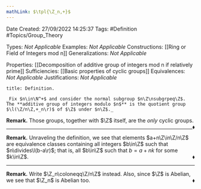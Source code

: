 ```yaml
---
mathLink: $\tpl{\Z_n,+}$
---
```


<div class="topSpace"></div>

Date Created: 27/09/2022 14:25:37
Tags: #Definition #Topics/Group_Theory

Types: _Not Applicable_
Examples: _Not Applicable_
Constructions: [[Ring or Field of Integers mod n]]
Generalizations: _Not Applicable_

Properties: [[Decomposition of additive group of integers mod n if relatively prime]]
Sufficiencies: [[Basic properties of cyclic groups]]
Equivalences: _Not Applicable_
Justifications: _Not Applicable_

``` ad-Definition
title: Definition.

_Fix $n\in\N^+$ and consider the normal subgroup $n\Z\nsubgrpeq\Z$. The **additive group of integers modulo $n$** is the quotient group $\l(\Z/n\Z,+_n\r)$ of $\Z$ under $n\Z$._

```

**Remark.** Those groups, together with $\Z$ itself, are the _only_ cyclic groups.<span style="float:right;">$\blacklozenge$</span>

---

**Remark.** Unraveling the definition, we see that elements $a+n\Z\in\Z/n\Z$ are equivalence classes containing all integers $b\in\Z$ such that $n\divides\l(b-a\r)$; that is, all $b\in\Z$ such that $b=a+nk$ for some $k\in\Z$.<span style="float:right;">$\blacklozenge$</span>

---

**Remark.** Write $\Z_n\coloneqq\Z/n\Z$ instead. Also, since $\Z$ is Abelian, we see that $\Z_n$ is Abelian too.<span style="float:right;">$\blacklozenge$</span>
